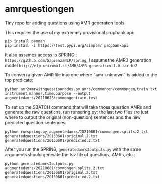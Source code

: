 # amrquestiongen
Tiny repo for adding questions using AMR generation tools


This requires the use of my extremely provisional propbank api:

```
pip install penman
pip install -i https://test.pypi.org/simple/ propbankapi
```

It also assumes access to SPRING : ```https://github.com/SapienzaNLP/spring```; I assume the AMR3 generation model ```http://nlp.uniroma1.it/AMR/AMR3.generation-1.0.tar.bz2 ```

To convert a given AMR file into one where "amr-unknown" is added to the top predicate:
```
python amr2amrwithquestionnodes.py amrs/commongen/commongen.train.txt instrument,manner,time,purpose --output augmentedamrs/20210625/commongentrain.test
```


To set up the SBATCH command that will take those question AMRs and generate the raw questions, run runspring.py; the last two files are just where to output the original (non-question) sentences and the new predicted question sentences:
```
python runspring.py augmentedamrs/20210601/commongen.splits.2.txt generatedquestions/20160601/original.2.txt generatedquestions/20160601/predicted.2.txt
```

After you run the SPRING, ```generatedamrs2outputs.py``` with the same arguments should generate the tsv file of questions, AMRs, etc.:
```
python generatedamrs2outputs.py augmentedamrs/20210601/commongen.splits.2.txt generatedquestions/20160601/original.2.txt generatedquestions/20160601/predicted.2.txt
```
